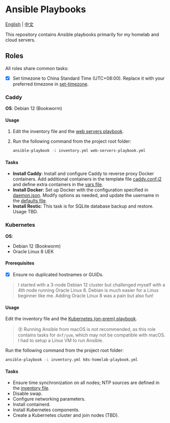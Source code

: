 # Ansible Playbooks
[English](README.md) | [中文](README_zh-CN.md)

This repository contains Ansible playbooks primarily for my homelab and cloud servers.

## Roles
All roles share common tasks:
- [x] Set timezone to China Standard Time (UTC+08:00). Replace it with your preferred timezone in [set-timezone](set-timezone.yml).

### Caddy
**OS**: Debian 12 (Bookworm)

#### Usage
1. Edit the inventory file and the [web servers playbook](web-servers-playbook.yml).
2. Run the following command from the project root folder:

   ```bash
   ansible-playbook -i inventory.yml web-servers-playbook.yml
   ```

#### Tasks
- **Install Caddy**: Install and configure Caddy to reverse proxy Docker containers. Add additional containers in the template file [caddy.conf.j2](roles/caddy/templates/caddy.conf.j2) and define extra containers in the [vars file](roles/caddy/vars/main.yml).
- **Install Docker**: Set up Docker with the configuration specified in [daemon.json](roles/caddy/templates/docker.conf.j2). Modify options as needed, and update the username in the [defaults file](roles/caddy/defaults/main.yml).
- **Install Restic**: This task is for SQLite database backup and restore. Usage TBD.

### Kubernetes
**OS**:
- Debian 12 (Bookworm)
- Oracle Linux 8 UEK

#### Prerequisites
- [x] Ensure no duplicated hostnames or GUIDs.

> I started with a 3-node Debian 12 cluster but challenged myself with a 4th node running Oracle Linux 8. Debian is much easier for a Linux beginner like me. Adding Oracle Linux 8 was a pain but also fun!

#### Usage
Edit the inventory file and the [Kubernetes (on-prem) playbook](k8s-homelab-playbook.yml).
> ㊟ Running Ansible from macOS is not recommended, as this role contains tasks for `dnf/yum`, which may not be compatible with macOS. I had to setup a Linux VM to run Ansible.

   Run the following command from the project root folder:

   ```bash
   ansible-playbook -i inventory.yml k8s-homelab-playbook.yml
   ```

#### Tasks
- Ensure time synchronization on all nodes; NTP sources are defined in the [inventory file](inventory.yml).
- Disable swap.
- Configure networking parameters.
- Install containerd.
- Install Kubernetes components.
- Create a Kubernetes cluster and join nodes (TBD).

